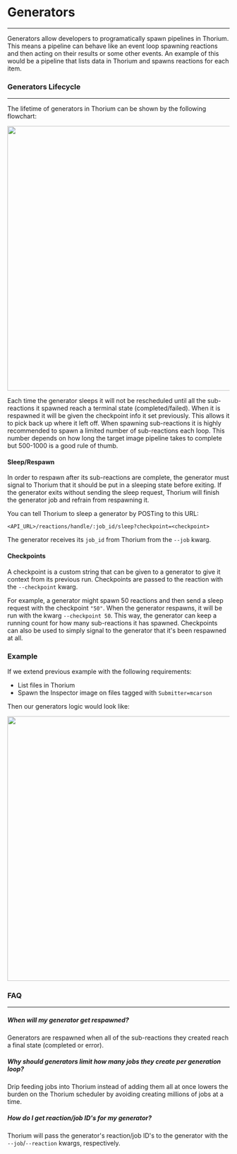# Generators
---

Generators allow developers to programatically spawn pipelines in Thorium. This
means a pipeline can behave like an event loop spawning reactions and then
acting on their results or some other events. An example of this would be a
pipeline that lists data in Thorium and spawns reactions for each item.

### Generators Lifecycle
---
The lifetime of generators in Thorium can be shown by the following flowchart:

<p align="center">
    <img width="600" src="./../static_resources/developers/generator-lifecycle.svg">
</p>

Each time the generator sleeps it will not be rescheduled until all the
sub-reactions it spawned reach a terminal state (completed/failed). When it is
respawned it will be given the checkpoint info it set previously. This allows
it to pick back up where it left off. When spawning sub-reactions it is highly
recommended to spawn a limited number of sub-reactions each loop. This number
depends on how long the target image pipeline takes to complete but 500-1000 is
a good rule of thumb.

#### Sleep/Respawn

In order to respawn after its sub-reactions are complete, the generator must
signal to Thorium that it should be put in a sleeping state before exiting. If
the generator exits without sending the sleep request, Thorium will finish
the generator job and refrain from respawning it.

You can tell Thorium to sleep a generator by POSTing to this URL:

```
<API_URL>/reactions/handle/:job_id/sleep?checkpoint=<checkpoint>
```

The generator receives its `job_id` from Thorium from the `--job` kwarg.

#### Checkpoints

A checkpoint is a custom string that can be given to a generator to give it
context from its previous run. Checkpoints are passed to the reaction with the
`--checkpoint` kwarg.

For example, a generator might spawn 50 reactions and then send a sleep request
with the checkpoint `"50"`. When the generator respawns, it will be run with the
kwarg `--checkpoint 50`. This way, the generator can keep a running count for
how many sub-reactions it has spawned. Checkpoints can also be used to simply
signal to the generator that it's been respawned at all.

### Example

If we extend previous example with the following requirements:
 - List files in Thorium
 - Spawn the Inspector image on files tagged with ```Submitter=mcarson```

Then our generators logic would look like:

<p align="center">
    <img width="600" src="./../static_resources/developers/generator-lifecycle-example.svg">
</p>


### FAQ
---
##### When will my generator get respawned?

Generators are respawned when all of the sub-reactions they created reach a final
state (completed or error).

##### Why should generators limit how many jobs they create per generation loop?

Drip feeding jobs into Thorium instead of adding them all at once lowers the
burden on the Thorium scheduler by avoiding creating millions of jobs at a
time.

##### How do I get reaction/job ID's for my generator?

Thorium will pass the generator's reaction/job ID's to the generator with the
`--job`/`--reaction` kwargs, respectively.

